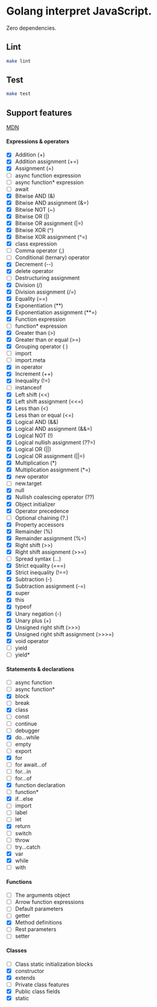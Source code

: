 # Golang interpret JavaScript.

Zero dependencies.

## Lint

```bash
make lint
```

## Test

```bash
make test
```

## Support features

[MDN](https://developer.mozilla.org/en-US/docs/Web/JavaScript/Reference/Operators/Operator_Precedence)

#### Expressions & operators

* [x] Addition (+)
* [x] Addition assignment (+=)
* [x] Assignment (=)
* [ ] async function expression
* [ ] async function* expression
* [ ] await
* [x] Bitwise AND (&)
* [x] Bitwise AND assignment (&=)
* [x] Bitwise NOT (~)
* [x] Bitwise OR (|)
* [x] Bitwise OR assignment (|=)
* [x] Bitwise XOR (^)
* [x] Bitwise XOR assignment (^=)
* [x] class expression
* [ ] Comma operator (,)
* [ ] Conditional (ternary) operator
* [x] Decrement (--)
* [x] delete operator
* [ ] Destructuring assignment
* [x] Division (/)
* [x] Division assignment (/=)
* [x] Equality (==)
* [x] Exponentiation (**)
* [x] Exponentiation assignment (**=)
* [x] Function expression
* [ ] function* expression
* [x] Greater than (>)
* [x] Greater than or equal (>=)
* [x] Grouping operator ( )
* [ ] import
* [ ] import.meta
* [x] in operator
* [x] Increment (++)
* [x] Inequality (!=)
* [ ] instanceof
* [x] Left shift (<<)
* [x] Left shift assignment (<<=)
* [x] Less than (<)
* [x] Less than or equal (<=)
* [x] Logical AND (&&)
* [x] Logical AND assignment (&&=)
* [x] Logical NOT (!)
* [X] Logical nullish assignment (??=)
* [x] Logical OR (||)
* [x] Logical OR assignment (||=)
* [x] Multiplication (*)
* [x] Multiplication assignment (*=)
* [x] new operator
* [ ] new.target
* [x] null
* [X] Nullish coalescing operator (??)
* [x] Object initializer
* [x] Operator precedence
* [ ] Optional chaining (?.)
* [x] Property accessors
* [x] Remainder (%)
* [x] Remainder assignment (%=)
* [x] Right shift (>>)
* [x] Right shift assignment (>>=)
* [ ] Spread syntax (...)
* [x] Strict equality (===)
* [x] Strict inequality (!==)
* [x] Subtraction (-)
* [x] Subtraction assignment (-=)
* [x] super
* [x] this
* [x] typeof
* [x] Unary negation (-)
* [x] Unary plus (+)
* [x] Unsigned right shift (>>>)
* [x] Unsigned right shift assignment (>>>=)
* [x] void operator
* [ ] yield
* [ ] yield*

#### Statements & declarations

* [ ] async function
* [ ] async function*
* [x] block
* [ ] break
* [x] class
* [ ] const
* [ ] continue
* [ ] debugger
* [x] do...while
* [ ] empty
* [ ] export
* [x] for
* [ ] for await...of
* [ ] for...in
* [ ] for...of
* [x] function declaration
* [ ] function*
* [x] if...else
* [ ] import
* [ ] label
* [ ] let
* [x] return
* [ ] switch
* [ ] throw
* [ ] try...catch
* [x] var
* [x] while
* [ ] with

#### Functions

* [ ] The arguments object
* [ ] Arrow function expressions
* [ ] Default parameters
* [ ] getter
* [x] Method definitions
* [ ] Rest parameters
* [ ] setter

#### Classes

* [ ] Class static initialization blocks
* [x] constructor
* [x] extends
* [ ] Private class features
* [x] Public class fields
* [x] static